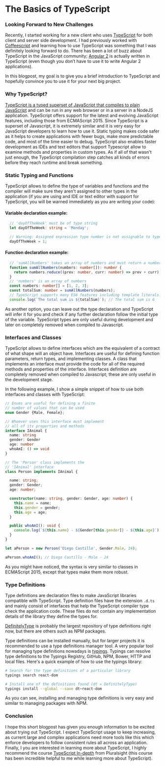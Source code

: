 # The Basics of TypeScript

### Looking Forward to New Challenges

Recently, I started working for a new client who uses [TypeScript](https://www.typescriptlang.org/) for both client and server side development. I had previously worked with [Coffeescript](http://coffeescript.org/) and learning how to use TypeScript was something that I was definitely looking forward to do. There has been a lot of buzz about TypeScript in the JavaScript community; [Angular 2](https://angular.io/) is actually written in TypeScript (even though you don’t have to use it to write Angular 2 applications).

In this blogpost, my goal is to give you a brief introduction to TypeScript and hopefully convince you to use it for your next big project.

### Why TypeScript?

[TypeScript is a typed superset of JavaScript that compiles to plain JavaScript](https://www.typescriptlang.org/) and can be run in any web browser or in a server in a NodeJS application. TypeScript offers support for the latest and evolving JavaScript features, including those from ECMAScript 2015. Since TypeScript is a superset of Javascript, it is extremely similar and it is very easy for JavaScript developers to learn how to use it. Static typing makes code safer as it helps to create applications with fewer bugs, make more predictable code, and most of the time easier to debug. TypeScript also enables faster development as IDEs and text editors that support Typescript allow to examine methods and properties in custom types. As if all of that wasn't  just enough, the TypeScript compilation step catches all kinds of errors before they reach runtime and break something.

### Static Typing and Functions

TypeScript allows to define the type of variables and functions and the compiler will make sure they aren't assigned to other types in the application (if you are using and IDE or text editor with support for TypeScript, you will be warned immediately as you are writing your code):

#### Variable declaration example:
``` ts
  // 'dayOfTheWeek' must be of type string
  let dayOfTheWeek: string = 'Monday';

  // Warning: Assigned expression type number is not assignable to type string
  dayOfTheWeek = 1;
```

#### Function declaration example:
``` ts
  // 'sumAllNumbers' takes an array of numbers and must return a number
  function sumAllNumbers(numbers: number[]): number {
    return numbers.reduce((prev: number, curr: number) => prev + curr);
  }
  // 'numbers' is an array of numbers
  const numbers: number[] = [1, 2, 3];
  const totalSum: number = sumAllNumbers(numbers);
  // TypeScript supports many ES6 features including template literals:
  console.log(`The total sum is ${totalSum}`); // The total sum is 6
```

As another option, you can leave out the type declaration and TypeScript will infer it for you and check if any further declaration follow the initial type of the variable. TypeScript types are only useful during development and later on completely removed when compiled to Javascript.

### Interfaces and Classes
TypeScript allows to define interfaces which are the equivalent of a contract of what shape will an object have. Interfaces are useful for defining function parameters, return types, and implementing classes. A class that implements an interface must provide the code for all of the required methods and properties of the interface. Interfaces definition are completely removed when compiled to Javascript; these are only useful in the development stage.

In the following example, I show a simple snippet of how to use both interfaces and classes with TypeScript:

``` ts
// Enums are useful for defining a finite
// number of values that can be used
enum Gender {Male, Female};

// Whoever uses this interface must implement
// all of its properties and methods
interface IAnimal {
  name: string
  gender: Gender
  age: number
  whoAmI: () => void
}

// The 'Person' class implements the
// 'IAnimal' interface
class Person implements IAnimal {

  name: string;
  gender: Gender;
  age: number;

  constructor(name: string, gender: Gender, age: number) {
    this.name = name;
    this.gender = gender;
    this.age = age;
  }

  public whoAmI(): void {
    console.log(`${this.name} - ${Gender[this.gender]} - ${this.age}`);
  }
}

let aPerson = new Person('Diego Castillo', Gender.Male, 24);

aPerson.whoAmI(); // Diego Castillo - Male - 24
```

As you might have noticed, the syntax is very similar to classes in ECMAScript 2015, except that types make them more robust.

### Type Definitions
Type definitions are declaration files to make JavaScript libraries compatible with TypeScript. Type definition files have the extension ``.d.ts`` and mainly consist of interfaces that help the TypeScript compiler type check the application code. These files do not contain any implementation details of the library they define the types for.

[DefinitelyType](https://github.com/DefinitelyTyped/DefinitelyTyped) is probably the largest repository of type definitions right now, but there are others such as NPM packages.

Type definitions can be installed manually, but for larger projects it is recommended to use a type definitions manager tool. A very popular tool for managing type definitions nowadays is [typings](https://github.com/typings/typings). Typings can resolve type definitions to the Typings Registry, GitHub, NPM, Bower, HTTP and local files. Here's a quick example of how to use the typings library:

``` bash
# Search for the type definitions of a particular library
typings search react-dom

# Install one of the definitions found (dt = DefinitelyType)
typings install --global --save dt~react-dom
```

As you can see, installing and managing type definitions is very easy and similar to managing packages with NPM.

### Conclusion
I hope this short blogpost has given you enough information to be excited about trying out TypeScript. I expect TypeScript usage to keep increasing, as current large and complex applications need more tools like this which enforce developers to follow consistent rules all across an application. Finally, I you are interested in learning more about TypeScript, I highly recommend the course
[TypeScript In-depth](https://www.pluralsight.com/courses/typescript-in-depth) from Pluralsight (this course has been incredible helpful to me while learning more about TypeScript).
